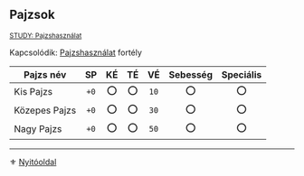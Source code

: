 ## Pajzsok

<sub>[STUDY: Pajzshasználat](https://github.com/kaktusztea/km100/wiki/STUDY.pajzsok.pajzshasznalat)</sub>

Kapcsolódik: [Pajzshasználat](fortelyok.harci/pajzshasznalat.md) fortély

| Pajzs név     |  SP  | KÉ  | TÉ  |  VÉ  | Sebesség | Speciális |
| ------------- | :--: | :-: | :-: | :--: | :------: | :-------: |
| Kis Pajzs     | `+0` |  ⭕  |  ⭕  | `10` |    ⭕     |     ⭕     |
| Közepes Pajzs | `+0` |  ⭕  |  ⭕  | `30` |    ⭕     |     ⭕     |
| Nagy Pajzs    | `+0` |  ⭕  |  ⭕  | `50` |    ⭕     |     ⭕     |

---

⚜️ [Nyitóoldal](start.md)
